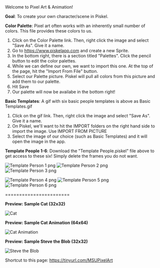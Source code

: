 Welcome to Pixel Art & Animation!

**Goal**: To create your own character/scene in Piskel.

**Color Palette**: Pixel art often works with an inherently small number of colors. This file provides these colors to us. 

1) Click on the Color Palette link. Then, right click the image and select "Save As". Give it a name.
2) Go to https://www.piskelapp.com and create a new Sprite.
3) In the bottom right, there is a section titled "Palettes". Click the pencil button to edit the color palettes.
4) While we can define our own, we want to import this one. At the top of the page, hit the "Import From File" button.
5) Select our Palette picture. Piskel will pull all colors from this picture and add them to our palette.
6) Hit Save
7) Our palette will now be availabe in the bottom right!

**Basic Templates**: A gif with six basic people templates is above as Basic Templates.gif

1) Click on the gif link. Then, right click the image and select "Save As". Give it a name.
2) On Piskel, we'll want to hit the IMPORT folders on the right hand side to import the image. Use IMPORT FROM PICTURE
3) Select the image of our choice (such as Basic Templates) and it will open the image in the app.

**Template People 1-6**: Download the "Template People.piskel" file above to get access to these six! Simply delete the frames you do not want. 

![Template Person 1 png](https://github.com/math-stuff/math-stuff.github.io/assets/139161552/c1b657d7-b01d-4b7a-8f3d-2b179155ca2b)
![Template Person 2 png](https://github.com/math-stuff/math-stuff.github.io/assets/139161552/04ab9f79-9756-4503-af75-71be5e197e64)
![Template Person 3 png](https://github.com/math-stuff/math-stuff.github.io/assets/139161552/b3ff0cbd-4193-47a7-b84f-47b6397574b6)

![Template Person 4 png](https://github.com/math-stuff/math-stuff.github.io/assets/139161552/84f3a475-4926-42ab-aaf6-f8e196e138ea)
![Template Person 5 png](https://github.com/math-stuff/math-stuff.github.io/assets/139161552/18d4f4f7-ff87-48bf-a417-4e7189becc8c)
![Template Person 6 png](https://github.com/math-stuff/math-stuff.github.io/assets/139161552/93b2efb9-0aec-4bbe-ab94-17b0a2a7ab68)

=======================

**Preview: Sample Cat (32x32)**

![Cat](https://github.com/math-stuff/math-stuff.github.io/assets/139161552/546ac236-da27-4b1a-bedf-6484640f2126)

**Preview: Sample Cat Animation (64x64)**

![Cat Animation](https://github.com/math-stuff/math-stuff.github.io/assets/139161552/fca7ec3d-4f80-4988-8349-e76ce29cc3d8)

**Preview: Sample Steve the Blob (32x32)**

![Steve the Blob](https://github.com/math-stuff/math-stuff.github.io/assets/139161552/f0b1f688-3b64-44dc-9e94-218b277956b9)




Shortcut to this page: https://tinyurl.com/MSUPixelArt



